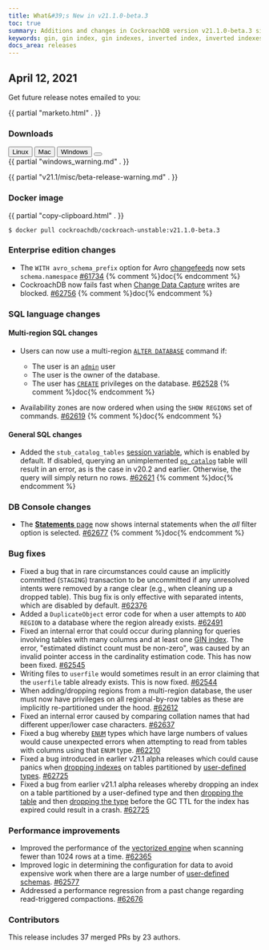 ```yaml
---
title: What&#39;s New in v21.1.0-beta.3
toc: true
summary: Additions and changes in CockroachDB version v21.1.0-beta.3 since version v21.1.0-beta.2
keywords: gin, gin index, gin indexes, inverted index, inverted indexes, accelerated index, accelerated indexes
docs_area: releases 
---
```


## April 12, 2021

Get future release notes emailed to you:

{{ partial "marketo.html" . }}


### Downloads

<div id="os-tabs" class="filters clearfix">
    <a href="https://binaries.cockroachdb.com/cockroach-v21.1.0-beta.3.linux-amd64.tgz"><button id="linux" class="filter-button" data-scope="linux" data-eventcategory="linux-binary-release-notes">Linux</button></a>
    <a href="https://binaries.cockroachdb.com/cockroach-v21.1.0-beta.3.darwin-10.9-amd64.tgz"><button id="mac" class="filter-button" data-scope="mac" data-eventcategory="mac-binary-release-notes">Mac</button></a>
    <a href="https://binaries.cockroachdb.com/cockroach-v21.1.0-beta.3.windows-6.2-amd64.zip"><button id="windows" class="filter-button" data-scope="windows" data-eventcategory="windows-binary-release-notes">Windows</button></a>
    <a href="https://binaries.cockroachdb.com/cockroach-v21.1.0-beta.3.src.tgz"><button id="source" class="filter-button" data-scope="source" data-eventcategory="source-release-notes"></a>
</div>

<section class="filter-content" data-scope="windows">
{{ partial "windows_warning.md" . }}
</section>

{{ partial "v21.1/misc/beta-release-warning.md" . }}

### Docker image

{{ partial "copy-clipboard.html" . }}
~~~shell
$ docker pull cockroachdb/cockroach-unstable:v21.1.0-beta.3
~~~

### Enterprise edition changes

- The `WITH avro_schema_prefix` option for Avro [changefeeds](../v21.1/create-changefeed.html) now sets `schema.namespace` [#61734][#61734] {% comment %}doc{% endcomment %}
- CockroachDB now fails fast when [Change Data Capture](../v21.1/stream-data-out-of-cockroachdb-using-changefeeds.html) writes are blocked. [#62756][#62756] {% comment %}doc{% endcomment %}

### SQL language changes

#### Multi-region SQL changes

- Users can now use a multi-region [`ALTER DATABASE`](../v21.1/alter-database.html) command if:

    - The user is an [`admin`](../v21.1/authorization.html#admin-role) user
    - The user is the owner of the database.
    - The user has [`CREATE`](../v21.1/authorization.html#privileges) privileges on the database. [#62528][#62528] {% comment %}doc{% endcomment %}
- Availability zones are now ordered when using the `SHOW REGIONS` set of commands. [#62619][#62619] {% comment %}doc{% endcomment %}

#### General SQL changes

- Added the `stub_catalog_tables` [session variable](../v21.1/set-vars.html), which is enabled by default. If disabled, querying an unimplemented [`pg_catalog`](../v21.1/pg-catalog.html) table will result in an error, as is the case in v20.2 and earlier. Otherwise, the query will simply return no rows. [#62621][#62621] {% comment %}doc{% endcomment %}

### DB Console changes

-  The [**Statements** page](../v21.1/ui-statements-page.html) now shows internal statements when the *all* filter option is selected. [#62677][#62677] {% comment %}doc{% endcomment %}

### Bug fixes

- Fixed a bug that in rare circumstances could cause an implicitly committed (`STAGING`) transaction to be uncommitted if any unresolved intents were removed by a range clear (e.g., when cleaning up a dropped table). This bug fix is only effective with separated intents, which are disabled by default. [#62376][#62376]
- Added a `DuplicateObject` error code for when a user attempts to `ADD REGION` to a database where the region already exists. [#62491][#62491]
- Fixed an internal error that could occur during planning for queries involving tables with many columns and at least one [GIN index](../v21.1/inverted-indexes.html). The error, "estimated distinct count must be non-zero", was caused by an invalid pointer access in the cardinality estimation code. This has now been fixed. [#62545][#62545]
- Writing files to `userfile` would sometimes result in an error claiming that the `userfile` table already exists. This is now fixed. [#62544][#62544]
- When adding/dropping regions from a multi-region database, the user must now have privileges on all regional-by-row tables as these are implicitly re-partitioned under the hood. [#62612][#62612]
- Fixed an internal error caused by comparing collation names that had different upper/lower case characters. [#62637][#62637]
- Fixed a bug whereby [`ENUM`](../v21.1/enum.html) types which have large numbers of values would cause unexpected errors when attempting to read from tables with columns using that `ENUM` type. [#62210][#62210]
- Fixed a bug introduced in earlier v21.1 alpha releases which could cause panics when [dropping indexes](../v21.1/drop-index.html) on tables partitioned by [user-defined types](../v21.1/enum.html). [#62725][#62725]
- Fixed a bug from earlier v21.1 alpha releases whereby dropping an index on a table partitioned by a user-defined type and then [dropping the table](../v21.1/drop-table.html) and then [dropping the type](../v21.1/drop-type.html) before the GC TTL for the index has expired could result in a crash. [#62725][#62725]

### Performance improvements

- Improved the performance of the [vectorized engine](../v21.1/vectorized-execution.html) when scanning fewer than 1024 rows at a time. [#62365][#62365]
- Improved logic in determining the configuration for data to avoid expensive work when there are a large number of [user-defined schemas](../v21.1/create-schema.html). [#62577][#62577]
- Addressed a performance regression from a past change regarding read-triggered compactions. [#62676][#62676]

### Contributors

This release includes 37 merged PRs by 23 authors.

[#61734]: https://github.com/cockroachdb/cockroach/pull/61734
[#62210]: https://github.com/cockroachdb/cockroach/pull/62210
[#62365]: https://github.com/cockroachdb/cockroach/pull/62365
[#62376]: https://github.com/cockroachdb/cockroach/pull/62376
[#62491]: https://github.com/cockroachdb/cockroach/pull/62491
[#62528]: https://github.com/cockroachdb/cockroach/pull/62528
[#62544]: https://github.com/cockroachdb/cockroach/pull/62544
[#62545]: https://github.com/cockroachdb/cockroach/pull/62545
[#62577]: https://github.com/cockroachdb/cockroach/pull/62577
[#62606]: https://github.com/cockroachdb/cockroach/pull/62606
[#62612]: https://github.com/cockroachdb/cockroach/pull/62612
[#62619]: https://github.com/cockroachdb/cockroach/pull/62619
[#62621]: https://github.com/cockroachdb/cockroach/pull/62621
[#62637]: https://github.com/cockroachdb/cockroach/pull/62637
[#62676]: https://github.com/cockroachdb/cockroach/pull/62676
[#62677]: https://github.com/cockroachdb/cockroach/pull/62677
[#62725]: https://github.com/cockroachdb/cockroach/pull/62725
[#62733]: https://github.com/cockroachdb/cockroach/pull/62733
[#62756]: https://github.com/cockroachdb/cockroach/pull/62756

